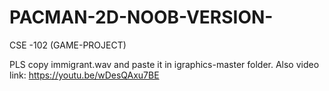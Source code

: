 # PACMAN-2D-NOOB-VERSION-
CSE -102 (GAME-PROJECT)

PLS copy immigrant.wav and paste it in igraphics-master folder.
Also video link: https://youtu.be/wDesQAxu7BE
